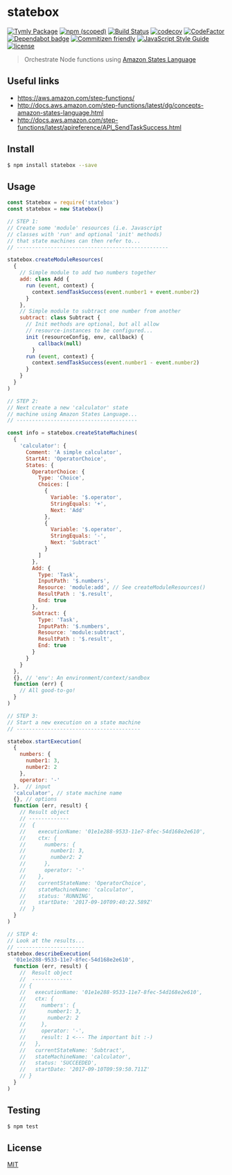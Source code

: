# statebox
[![Tymly Package](https://img.shields.io/badge/tymly-package-blue.svg)](https://tymly.io/)
[![npm (scoped)](https://img.shields.io/npm/v/@wmfs/statebox.svg)](https://www.npmjs.com/package/@wmfs/statebox)
[![Build Status](https://travis-ci.org/wmfs/statebox.svg?branch=master)](https://travis-ci.org/wmfs/statebox)
[![codecov](https://codecov.io/gh/wmfs/statebox/branch/master/graph/badge.svg)](https://codecov.io/gh/wmfs/statebox)
[![CodeFactor](https://www.codefactor.io/repository/github/wmfs/statebox/badge)](https://www.codefactor.io/repository/github/wmfs/statebox)
[![Dependabot badge](https://img.shields.io/badge/Dependabot-active-brightgreen.svg)](https://dependabot.com/)
[![Commitizen friendly](https://img.shields.io/badge/commitizen-friendly-brightgreen.svg)](http://commitizen.github.io/cz-cli/)
[![JavaScript Style Guide](https://img.shields.io/badge/code_style-standard-brightgreen.svg)](https://standardjs.com)
[![license](https://img.shields.io/github/license/mashape/apistatus.svg)](https://github.com/wmfs/tymly/blob/master/packages/pg-concat/LICENSE)


> Orchestrate Node functions using [Amazon States Language](https://states-language.net/spec.html)

## Useful links

* https://aws.amazon.com/step-functions/
* http://docs.aws.amazon.com/step-functions/latest/dg/concepts-amazon-states-language.html
* http://docs.aws.amazon.com/step-functions/latest/apireference/API_SendTaskSuccess.html


## <a name='install'></a>Install
```bash
$ npm install statebox --save
```

## <a name='usage'></a>Usage

```javascript
const Statebox = require('statebox')
const statebox = new Statebox()

// STEP 1:
// Create some 'module' resources (i.e. Javascript 
// classes with 'run' and optional 'init' methods) 
// that state machines can then refer to...
// -------------------------------------------------

statebox.createModuleResources(
  {
    // Simple module to add two numbers together
    add: class Add {
      run (event, context) {
        context.sendTaskSuccess(event.number1 + event.number2)
      }
    },
    // Simple module to subtract one number from another
    subtract: class Subtract {
      // Init methods are optional, but all allow  
      // resource-instances to be configured...
      init (resourceConfig, env, callback) {
          callback(null)
        }
      run (event, context) {
        context.sendTaskSuccess(event.number1 - event.number2)
      }      
    }
  }
)

// STEP 2:
// Next create a new 'calculator' state
// machine using Amazon States Language...
// ---------------------------------------

const info = statebox.createStateMachines(
  {
    'calculator': {
      Comment: 'A simple calculator',
      StartAt: 'OperatorChoice',
      States: {
        OperatorChoice: {
          Type: 'Choice',
          Choices: [
            {
              Variable: '$.operator',
              StringEquals: '+',
              Next: 'Add'
            },
            {
              Variable: '$.operator',
              StringEquals: '-',
              Next: 'Subtract'
            }
          ]
        },
        Add: {
          Type: 'Task',
          InputPath: '$.numbers',
          Resource: 'module:add', // See createModuleResources()
          ResultPath : '$.result',
          End: true
        },
        Subtract: {
          Type: 'Task',
          InputPath: '$.numbers',
          Resource: 'module:subtract',
          ResultPath : '$.result',
          End: true
        }
      }
    }  
  },
  {}, // 'env': An environment/context/sandbox
  function (err) {
    // All good-to-go!
  }    
)

// STEP 3:
// Start a new execution on a state machine
// ----------------------------------------

statebox.startExecution(
  {
    numbers: {
      number1: 3,
      number2: 2
    },
    operator: '-'
  },  // input
  'calculator', // state machine name
  {}, // options
  function (err, result) {
    // Result object
    // -------------
    //  {
    //    executionName: '01e1e288-9533-11e7-8fec-54d168e2e610',
    //    ctx: {
    //      numbers: {
    //        number1: 3,
    //        number2: 2
    //      },
    //      operator: '-'
    //    },
    //    currentStateName: 'OperatorChoice',
    //    stateMachineName: 'calculator',
    //    status: 'RUNNING',
    //    startDate: '2017-09-10T09:40:22.589Z'
    //  }
  }
)

// STEP 4:
// Look at the results...
// ----------------------
statebox.describeExecution(
  '01e1e288-9533-11e7-8fec-54d168e2e610',
  function (err, result) {
    //  Result object
    //  -------------
    // {
    //   executionName: '01e1e288-9533-11e7-8fec-54d168e2e610',
    //   ctx: {
    //     numbers': {
    //       number1: 3,
    //       number2: 2
    //     },
    //     operator: '-',
    //     result: 1 <--- The important bit :-)
    //   },
    //   currentStateName: 'Subtract',
    //   stateMachineName: 'calculator',
    //   status: 'SUCCEEDED',
    //   startDate: '2017-09-10T09:59:50.711Z'
    // }
  }
)  
```

## <a name='test'></a>Testing

```bash
$ npm test
```

## <a name='license'></a>License
[MIT](https://github.com/wmfs/tymly/packages/statebox/blob/master/LICENSE)
